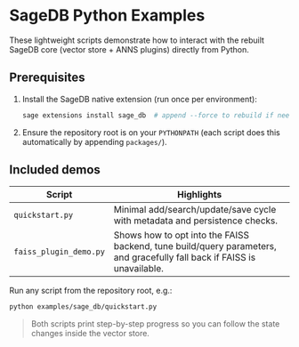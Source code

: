 # SageDB Python Examples

These lightweight scripts demonstrate how to interact with the rebuilt SageDB core (vector store + ANNS plugins) directly from Python.

## Prerequisites

1. Install the SageDB native extension (run once per environment):
   ```bash
   sage extensions install sage_db  # append --force to rebuild if needed
   ```
2. Ensure the repository root is on your `PYTHONPATH` (each script does this automatically by appending `packages/`).

## Included demos

| Script | Highlights |
|--------|-----------|
| `quickstart.py` | Minimal add/search/update/save cycle with metadata and persistence checks. |
| `faiss_plugin_demo.py` | Shows how to opt into the FAISS backend, tune build/query parameters, and gracefully fall back if FAISS is unavailable. |

Run any script from the repository root, e.g.:
```bash
python examples/sage_db/quickstart.py
```

> Both scripts print step-by-step progress so you can follow the state changes inside the vector store.

